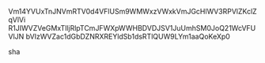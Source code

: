 Vm14YVUxTnJNVmRTV0d4VFlUSm9WMWxzVWxkVmJGcHlWV3RPVlZKclZqVlVi
R1JIWVZVeGMxTlljRlpTCmJFWXpWWHBDVDJSV1JuUmhSM0JoQ21WcVFUVlJN
bVIzWVZac1dGbDZNRXREYldSb1dsRTlQUW9LYm1aaQoKeXp0

sha